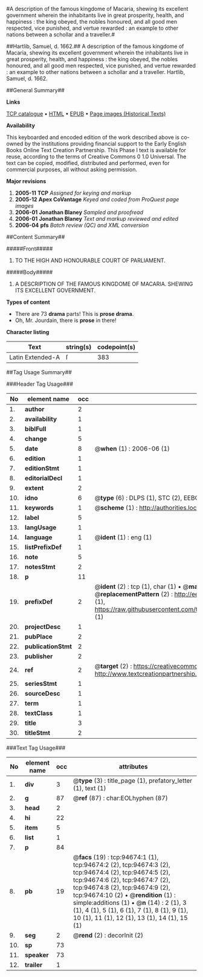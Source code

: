 #A description of the famous kingdome of Macaria, shewing its excellent government wherein the inhabitants live in great prosperity, health, and happiness : the king obeyed, the nobles honoured, and all good men respected, vice punished, and vertue rewarded : an example to other nations between a schollar and a traveller.#

##Hartlib, Samuel, d. 1662.##
A description of the famous kingdome of Macaria, shewing its excellent government wherein the inhabitants live in great prosperity, health, and happiness : the king obeyed, the nobles honoured, and all good men respected, vice punished, and vertue rewarded : an example to other nations between a schollar and a traveller.
Hartlib, Samuel, d. 1662.

##General Summary##

**Links**

[TCP catalogue](http://www.ota.ox.ac.uk/tcp/)  • 
[HTML](http://tei.it.ox.ac.uk/tcp/Texts-HTML/free/A45/A45750.html)  • 
[EPUB](http://tei.it.ox.ac.uk/tcp/Texts-EPUB/free/A45/A45750.epub) • 
[Page images (Historical Texts)](https://data.historicaltexts.jisc.ac.uk/view?pubId=eebo-12859992e&pageId=eebo-12859992e-94674-1)

**Availability**

This keyboarded and encoded edition of the
	       work described above is co-owned by the institutions
	       providing financial support to the Early English Books
	       Online Text Creation Partnership. This Phase I text is
	       available for reuse, according to the terms of Creative
	       Commons 0 1.0 Universal. The text can be copied,
	       modified, distributed and performed, even for
	       commercial purposes, all without asking permission.

**Major revisions**

1. __2005-11__ __TCP__ *Assigned for keying and markup*
1. __2005-12__ __Apex CoVantage__ *Keyed and coded from ProQuest page images*
1. __2006-01__ __Jonathan Blaney__ *Sampled and proofread*
1. __2006-01__ __Jonathan Blaney__ *Text and markup reviewed and edited*
1. __2006-04__ __pfs__ *Batch review (QC) and XML conversion*

##Content Summary##

#####Front#####

1. TO THE HIGH AND HONOURABLE COURT OF PARLIAMENT.

#####Body#####

1. A DESCRIPTION OF THE FAMOUS KINGDOME OF MACARIA. SHEWING ITS EXCELLENT GOVERNMENT.

**Types of content**

  * There are 73 **drama** parts! This is **prose drama**.
  * Oh, Mr. Jourdain, there is **prose** in there!

**Character listing**


|Text|string(s)|codepoint(s)|
|---|---|---|
|Latin Extended-A|ſ|383|

##Tag Usage Summary##

###Header Tag Usage###

|No|element name|occ|attributes|
|---|---|---|---|
|1.|__author__|2||
|2.|__availability__|1||
|3.|__biblFull__|1||
|4.|__change__|5||
|5.|__date__|8| @__when__ (1) : 2006-06 (1)|
|6.|__edition__|1||
|7.|__editionStmt__|1||
|8.|__editorialDecl__|1||
|9.|__extent__|2||
|10.|__idno__|6| @__type__ (6) : DLPS (1), STC (2), EEBO-CITATION (1), OCLC (1), VID (1)|
|11.|__keywords__|1| @__scheme__ (1) : http://authorities.loc.gov/ (1)|
|12.|__label__|5||
|13.|__langUsage__|1||
|14.|__language__|1| @__ident__ (1) : eng (1)|
|15.|__listPrefixDef__|1||
|16.|__note__|5||
|17.|__notesStmt__|2||
|18.|__p__|11||
|19.|__prefixDef__|2| @__ident__ (2) : tcp (1), char (1)  •  @__matchPattern__ (2) : ([0-9\-]+):([0-9IVX]+) (1), (.+) (1)  •  @__replacementPattern__ (2) : http://eebo.chadwyck.com/downloadtiff?vid=$1&page=$2 (1), https://raw.githubusercontent.com/textcreationpartnership/Texts/master/tcpchars.xml#$1 (1)|
|20.|__projectDesc__|1||
|21.|__pubPlace__|2||
|22.|__publicationStmt__|2||
|23.|__publisher__|2||
|24.|__ref__|2| @__target__ (2) : https://creativecommons.org/publicdomain/zero/1.0/ (1), http://www.textcreationpartnership.org/docs/. (1)|
|25.|__seriesStmt__|1||
|26.|__sourceDesc__|1||
|27.|__term__|1||
|28.|__textClass__|1||
|29.|__title__|3||
|30.|__titleStmt__|2||


###Text Tag Usage###

|No|element name|occ|attributes|
|---|---|---|---|
|1.|__div__|3| @__type__ (3) : title_page (1), prefatory_letter (1), text (1)|
|2.|__g__|87| @__ref__ (87) : char:EOLhyphen (87)|
|3.|__head__|2||
|4.|__hi__|22||
|5.|__item__|5||
|6.|__list__|1||
|7.|__p__|84||
|8.|__pb__|19| @__facs__ (19) : tcp:94674:1 (1), tcp:94674:2 (2), tcp:94674:3 (2), tcp:94674:4 (2), tcp:94674:5 (2), tcp:94674:6 (2), tcp:94674:7 (2), tcp:94674:8 (2), tcp:94674:9 (2), tcp:94674:10 (2)  •  @__rendition__ (1) : simple:additions (1)  •  @__n__ (14) : 2 (1), 3 (1), 4 (1), 5 (1), 6 (1), 7 (1), 8 (1), 9 (1), 10 (1), 11 (1), 12 (1), 13 (1), 14 (1), 15 (1)|
|9.|__seg__|2| @__rend__ (2) : decorInit (2)|
|10.|__sp__|73||
|11.|__speaker__|73||
|12.|__trailer__|1||
